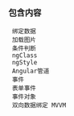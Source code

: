 ### 包含内容
     绑定数据
     加载图片 
     条件判断
     ngClass 
     ngStyle
     Angular管道
     事件
     表单事件
     事件对象
     双向数据绑定 MVVM